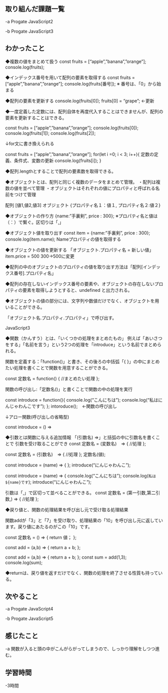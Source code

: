 ## 取り組んだ課題一覧  
-a  Progate JavaScript2

-b  Progate JavaScript3
## わかったこと
◆複数の値をまとめて扱う
const fruits = [“apple”,”banana”,”orange”];
console.log(fruits);

◆インデックス番号を用いて配列の要素を取得する
const fruits = [“apple”,”banana”,”orange”];
console.log(fruits[番号]);
※ 番号は、「0」から始まる

◆配列の要素を更新する
console.log(fruits[0]);
fruits[0] = “grape”; ←更新

◆一度定義した定数には、配列自体を再度代入することはできませんが、配列の要素を更新することはできる。

const fruits = [“apple”,”banana”,”orange”];
console.log(fruits[0]);
console.log(fruits[1]);
console.log(fruits[2]);

↓for文に書き換えられる

const fruits = [“apple”,”banana”,”orange”];
for(let i =0; i < 3; i++){
定数の定義、条件式、変数の更新
console.log(fruits[i]);
}

◆配列.lengthとすることで配列の要素数を取得できる。

◆オブジェクトとは、配列と同じく複数のデータをまとめて管理。
・配列は複数の値を並べて管理
・オブジェクトはそれぞれの値にプロパティと呼ばれる名前をつけて管理

配列
[値1,値2,値3]
オブジェクト
{プロパティ名１：値１, プロパティ名２:値２}

◆オブジェクトの作り方
{name:”手裏剣”, price : 300};
※プロパティ名と値は（：）で繋ぐ。区切りは「,」

◆オブジェクト値を取り出す
const item = {name:”手裏剣”, price : 300};
console.log(item.name);
Nameプロパティの値を取得する

◆オブジェクトの値を更新する
「オブジェクト.プロパティ名 = 新しい値」
item.price = 500
300→500に変更

◆配列の中のオブジェクトのプロパティの値を取り出す方法は「配列[インデックス番号].プロパティ名」

◆配列の存在しないインデックス番号の要素や、オブジェクトの存在しないプロパティの要素を取得しようとすると、undefined と出力される。

◆オブジェクトの値の部分には、文字列や数値だけでなく、オブジェクトを用いることができる。

「オブジェクト名.プロパティ.プロパティ」で呼び出す。

JavaScript3

◆関数（かんすう）とは、「いくつかの処理をまとめたもの」
例えば「あいさつをする」「名前を言う」という2つの処理を「introduce」という名前でまとめられる。

関数を定義する：「function()」と書き、その後ろの中括弧「{ }」の中にまとめたい処理を書くことで関数を用意することができる。

const 定数名 = function() {
//まとめたい処理
};

関数の呼び出し:「定数名()」と書くことで関数の中の処理を実行

const introduce = function(){
console.log(“こんにちは”);
console.log(“私はにんじゃわんこです”);
};
intoroduce();　←関数の呼び出し

↓アロー関数(呼び出しの省略型)

const introduce = () => 

◆引数とは関数に与える追加情報
「(引数名) =>」と括弧の中に引数名を書くことで
引数を受け取ることができ
const 定数名 = (変数名)　=> {
//処理
};

const 定数名 = (引数名)　=> {
  //処理
};
定数名(値);

const introduce = (name) => {
};
introduce(“にんじゃわんこ”);

const introduce = (name) => {
console.log(“こんにちは”);
console.log(`私は${name}です`);
introduce(“にんじゃわんこ”);

引数は「,」で区切って並べることができる。
const 定数名 = (第一引数,第二引数,) => {
//処理
};

◆戻り値と、関数の処理結果を呼び出し元で受け取る処理結果

関数addが「3」と「7」を受け取り、処理結果の「10」を呼び出し元に返しています。戻り値にあたるのがこの「10」です。

const 定数名 = () => {
return 値；
};

const add = (a,b) => {
return a + b;
};

const add = (a,b) => {
return a + b;
};
const sum = add(1,3);
console.log(sum);

◆returnは、戻り値を返すだけでなく、関数の処理を終了させる性質も持っている。

## 次やること
-a  Progate JavaScript4

-b  Progate JavaScript5
## 感じたこと
-a  関数が入ると頭の中がこんがらがってしまうので、しっかり理解をしつつ進む。

## 学習時間
-3時間
